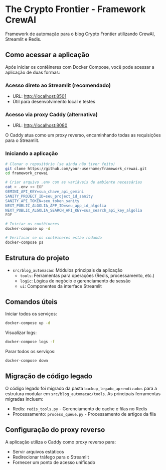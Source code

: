 # The Crypto Frontier - Framework CrewAI

Framework de automação para o blog Crypto Frontier utilizando CrewAI, Streamlit e Redis.

## Como acessar a aplicação

Após iniciar os contêineres com Docker Compose, você pode acessar a aplicação de duas formas:

### Acesso direto ao Streamlit (recomendado)
- URL: [http://localhost:8501](http://localhost:8501)
- Útil para desenvolvimento local e testes

### Acesso via proxy Caddy (alternativa)
- URL: [http://localhost:8080](http://localhost:8080)

O Caddy atua como um proxy reverso, encaminhando todas as requisições para o Streamlit.

### Iniciando a aplicação

```bash
# Clonar o repositório (se ainda não tiver feito)
git clone https://github.com/your-username/framework_crewai.git
cd framework_crewai

# Criar arquivo .env com as variáveis de ambiente necessárias
cat > .env << EOF
GEMINI_API_KEY=sua_chave_api_gemini
SANITY_PROJECT_ID=seu_project_id_sanity
SANITY_API_TOKEN=seu_token_sanity
NEXT_PUBLIC_ALGOLIA_APP_ID=seu_app_id_algolia
NEXT_PUBLIC_ALGOLIA_SEARCH_API_KEY=sua_search_api_key_algolia
EOF

# Iniciar os contêineres
docker-compose up -d

# Verificar se os contêineres estão rodando
docker-compose ps
```

## Estrutura do projeto

- `src/blog_automacao`: Módulos principais da aplicação
  - `tools`: Ferramentas para operações (Redis, processamento, etc.)
  - `logic`: Lógica de negócio e gerenciamento de sessão
  - `ui`: Componentes da interface Streamlit

## Comandos úteis

Iniciar todos os serviços:
```bash
docker-compose up -d
```

Visualizar logs:
```bash
docker-compose logs -f
```

Parar todos os serviços:
```bash
docker-compose down
```

## Migração de código legado

O código legado foi migrado da pasta `backup_legado_aprendizados` para a estrutura modular em `src/blog_automacao/tools`.
As principais ferramentas migradas incluem:

- Redis: `redis_tools.py` - Gerenciamento de cache e filas no Redis
- Processamento: `process_queue.py` - Processamento de artigos da fila

## Configuração do proxy reverso

A aplicação utiliza o Caddy como proxy reverso para:
- Servir arquivos estáticos
- Redirecionar tráfego para o Streamlit
- Fornecer um ponto de acesso unificado
